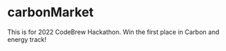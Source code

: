 # carbonMarket
This is for 2022 CodeBrew Hackathon.
Win the first place in Carbon and energy track!
